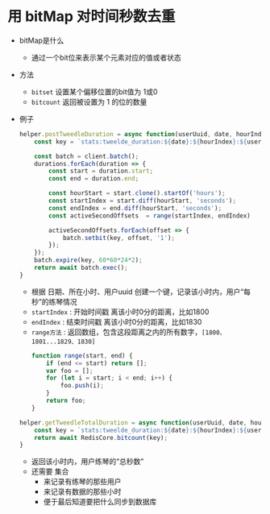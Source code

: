 # 用 bitMap 对时间秒数去重
    
- bitMap是什么
    - 通过一个bit位来表示某个元素对应的值或者状态

- 方法
    - `bitset` 设置某个偏移位置的bit值为 1或0
    - `bitcount` 返回被设置为 1 的位的数量

- 例子
    ```js
    helper.postTweedleDuration = async function(userUuid, date, hourIndex, durations) {
        const key = `stats:tweelde_duration:${date}:${hourIndex}:${userUuid}`;

        const batch = client.batch();
        durations.forEach(duration => {
            const start = duration.start;
            const end = duration.end;

            const hourStart = start.clone().startOf('hours');
            const startIndex = start.diff(hourStart, 'seconds');
            const endIndex = end.diff(hourStart, 'seconds');
            const activeSecondOffsets  = range(startIndex, endIndex)

            activeSecondOffsets.forEach(offset => {
                batch.setbit(key, offset, '1');
            });
        });
        batch.expire(key, 60*60*24*2);
        return await batch.exec();
    }
    ```
    - 根据 日期、所在小时、用户uuid 创建一个键，记录该小时内，用户“每秒”的练琴情况
    - `startIndex` : 开始时间戳 离该小时0分的距离，比如1800
    - `endIndex` : 结束时间戳 离该小时0分的距离，比如1830
    - `range方法` : 返回数组，包含这段距离之内的所有数字，`[1800、1801...1829、1830]`
        ```js
        function range(start, end) {
            if (end <= start) return [];
            var foo = [];
            for (let i = start; i < end; i++) {
                foo.push(i);
            }
            return foo;
        }
        ```
    ```js
    helper.getTweedleTotalDuration = async function(userUuid, date, hourIndex) {
        const key = `stats:tweelde_duration:${date}:${hourIndex}:${userUuid}`;
        return await RedisCore.bitcount(key);
    }
    ```
    - 返回该小时内，用户练琴的“总秒数”
    - 还需要 集合 
        - 来记录有练琴的那些用户
        - 来记录有数据的那些小时
        - 便于最后知道要把什么同步到数据库